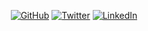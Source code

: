 <p align="center">
	<a href="https://github.com/cassiodeveloper"><img src="https://img.shields.io/github/followers/cassiodeveloper.svg?label=GitHub&style=flat-square&logo=github" alt="GitHub"></a>
	<a href="https://twitter.com/cassiodeveloper"><img src="https://img.shields.io/twitter/follow/cassiodeveloper?label=Twitter&style=flat-square&logo=twitter" alt="Twitter"></a>
	<a href="https://www.linkedin.com/in/cassiodeveloper"><img src="https://img.shields.io/badge/LinkedIn--_.svg?style=flat-square&logo=linkedin" alt="LinkedIn"></a>
</p>
